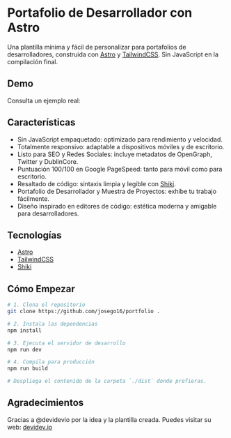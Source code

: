 # Portafolio de Desarrollador con Astro

Una plantilla mínima y fácil de personalizar para portafolios de desarrolladores, construida con [Astro](https://astro.build/) y [TailwindCSS](https://tailwindcss.com/). Sin JavaScript en la compilación final.

## Demo

Consulta un ejemplo real:

## Características

- Sin JavaScript empaquetado: optimizado para rendimiento y velocidad.
- Totalmente responsivo: adaptable a dispositivos móviles y de escritorio.
- Listo para SEO y Redes Sociales: incluye metadatos de OpenGraph, Twitter y DublinCore.
- Puntuación 100/100 en Google PageSpeed: tanto para móvil como para escritorio.
- Resaltado de código: sintaxis limpia y legible con [Shiki](https://github.com/shikijs/shiki).
- Portafolio de Desarrollador y Muestra de Proyectos: exhibe tu trabajo fácilmente.
- Diseño inspirado en editores de código: estética moderna y amigable para desarrolladores.

## Tecnologías

- [Astro](https://astro.build/)
- [TailwindCSS](https://tailwindcss.com/)
- [Shiki](https://github.com/shikijs/shiki)

## Cómo Empezar

```sh
# 1. Clona el repositorio
git clone https://github.com/josego16/portfolio .

# 2. Instala las dependencias
npm install

# 3. Ejecuta el servidor de desarrollo
npm run dev

# 4. Compila para producción
npm run build

# Despliega el contenido de la carpeta `./dist` donde prefieras.
```

## Agradecimientos

Gracias a @devidevio por la idea y la plantilla creada.
Puedes visitar su web: [devidev.io](https://devidev.io)
